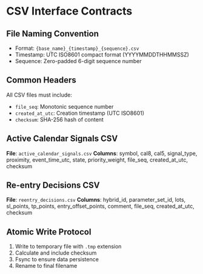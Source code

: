 # CSV Interface Contracts

## File Naming Convention
- Format: `{base_name}_{timestamp}_{sequence}.csv`
- Timestamp: UTC ISO8601 compact format (YYYYMMDDTHHMMSSZ)
- Sequence: Zero-padded 6-digit sequence number

## Common Headers
All CSV files must include:
- `file_seq`: Monotonic sequence number
- `created_at_utc`: Creation timestamp (UTC ISO8601)
- `checksum`: SHA-256 hash of content

## Active Calendar Signals CSV
**File**: `active_calendar_signals.csv`
**Columns**: symbol, cal8, cal5, signal_type, proximity, event_time_utc, state, priority_weight, file_seq, created_at_utc, checksum

## Re-entry Decisions CSV
**File**: `reentry_decisions.csv`
**Columns**: hybrid_id, parameter_set_id, lots, sl_points, tp_points, entry_offset_points, comment, file_seq, created_at_utc, checksum

## Atomic Write Protocol
1. Write to temporary file with `.tmp` extension
2. Calculate and include checksum
3. Fsync to ensure data persistence
4. Rename to final filename
